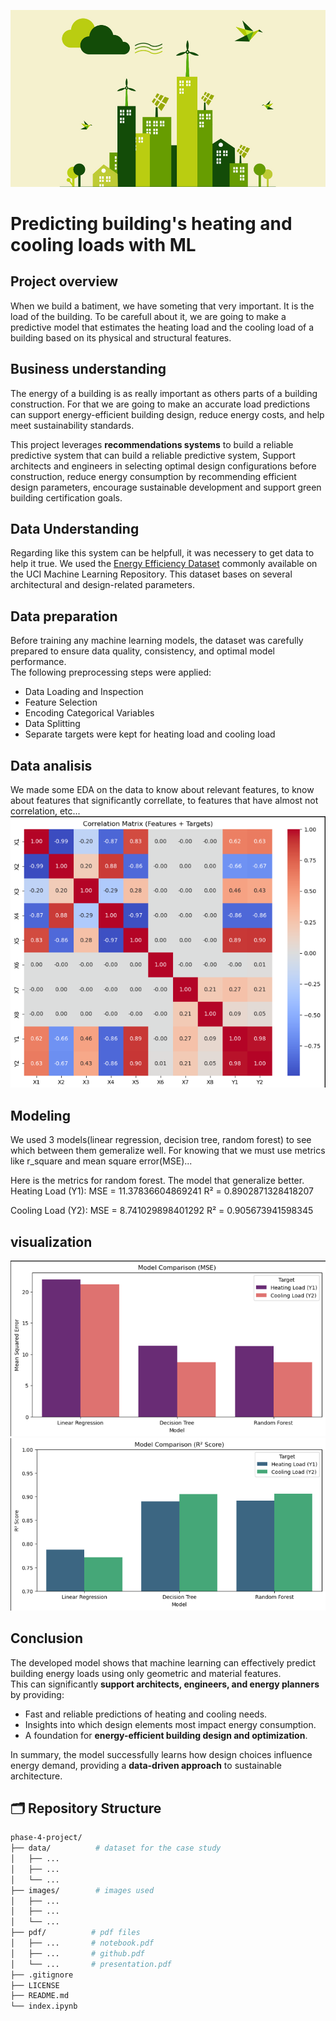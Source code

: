 ![enter image description here](images/energy2.png)
# Predicting building's heating and cooling loads with ML
## Project overview
When we build a batiment, we have someting that very important. It is the load of the building. To be carefull about it, we are going to make a predictive model that estimates the heating load and the cooling load of a building based on its physical and structural features.
## Business understanding
The energy of a building is as really important as others parts of a building construction. For that we are going to make an accurate load predictions can support energy-efficient building design, reduce energy costs, and help meet sustainability standards.

This project leverages **recommendations systems** to build a reliable predictive system that can build a reliable predictive system, Support architects and engineers in selecting optimal design configurations before construction, reduce energy consumption by recommending efficient design parameters, encourage sustainable development and support green building certification goals.
## Data Understanding
Regarding like this system can be helpfull, it was necessery to get data to help it true. We used the [Energy Efficiency Dataset](https://archive.ics.uci.edu/dataset/242/energy+efficiency) commonly available on the UCI Machine Learning Repository. This dataset bases on several architectural and design-related parameters.

## Data preparation
Before training any machine learning models, the dataset was carefully prepared to ensure data quality, consistency, and optimal model performance.  
The following preprocessing steps were applied:
- Data Loading and Inspection
- Feature Selection
- Encoding Categorical Variables
- Data Splitting
- Separate targets were kept for heating load and cooling load
## Data analisis
We made some EDA on the data to know about relevant features, to know about features that significantly correllate, to features that have almost not correlation, etc...
![enter image description here](images/corr_matrix.png)
## Modeling
We used 3 models(linear regression, decision tree, random forest) to see which between them gemeralize well. For knowing that we must use metrics like r_square and mean square error(MSE)...

Here is the metrics for random forest. The model that generalize better.
Heating Load (Y1):
MSE = 11.37836604869241
R² = 0.8902871328418207

Cooling Load (Y2):
MSE = 8.741029898401292
R² = 0.905673941598345

## visualization
![enter image description here](images/mse.png)
![enter image description here](images/rsquare.png)
## Conclusion

The developed model shows that machine learning can effectively predict building energy loads using only geometric and material features.  
This can significantly **support architects, engineers, and energy planners** by providing:
- Fast and reliable predictions of heating and cooling needs.  
- Insights into which design elements most impact energy consumption.  
- A foundation for **energy-efficient building design and optimization**.

In summary, the model successfully learns how design choices influence energy demand, providing a **data-driven approach** to sustainable architecture.

## 🗂️ Repository Structure

```bash
phase-4-project/
├── data/          # dataset for the case study
│   ├── ...
│   ├── ...
│   └── ...
├── images/        # images used
│   ├── ...
│   ├── ...
│   └── ...
├── pdf/          # pdf files 
│   ├── ...       # notebook.pdf
│   ├── ...       # github.pdf
│   └── ...       # presentation.pdf         
├── .gitignore
├── LICENSE
├── README.md    
└── index.ipynb           
```

